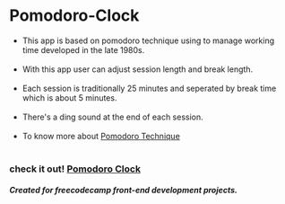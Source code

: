 # Pomodoro-Clock

- This app is based on pomodoro technique using to manage working time developed in the late 1980s.<br><br>
- With this app user can adjust session length and break length. <br><br>
- Each session is traditionally 25 minutes and seperated by break time which is about 5 minutes.<br><br>
- There's a ding sound at the end of each session.<br><br>
- To know more about [Pomodoro Technique](https://en.wikipedia.org/wiki/Pomodoro_Technique)<br><br>

### check it out! [Pomodoro Clock](https://trangtmtran.github.io/Pomodoro-Clock/)
##### Created for freecodecamp front-end development projects.  
